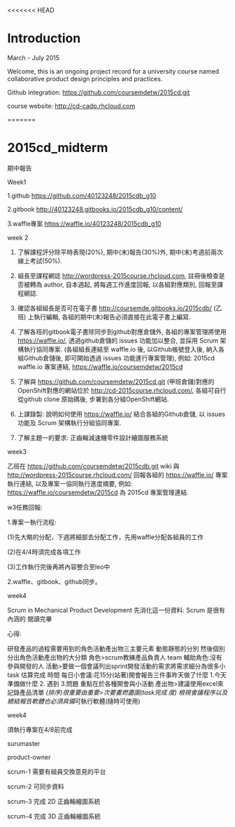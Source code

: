 <<<<<<< HEAD
# Introduction

March - July 2015

Welcome, this is an ongoing project record for a university course named collaborative product design principles and practices.

Github integration: https://github.com/coursemdetw/2015cd.git 

course website: http://cd-cadp.rhcloud.com




=======
# 2015cd_midterm
>>>>>>> 
期中報告

Week1

1.github
https://github.com/40123248/2015cdb_g10

2.gitbook
http://40123248.gitbooks.io/2015cdb_g10/content/

3.waffle專案
https://waffle.io/40123248/2015cdb_g10

week 2

1.	了解課程評分除平時表現(20%), 期中(末)報告(30%)外, 期中(末)考週前兩次線上考試(50%).

2.	組長至課程網誌 http://wordpress-2015course.rhcloud.com, 註冊後檢查是否被轉為 author, 自本週起, 將每週工作進度回報, 以各組對應類別, 回報至課程網誌.

3.	確認各組組長是否可在電子書  http://coursemde.gitbooks.io/2015cdb/ (乙班) 上執行編輯, 各組的期中(末)報告必須直接在此電子書上編寫.

4.	了解各班的gitbook電子書除同步到github對應倉儲外, 各組的專案管理將使用 https://waffle.io/, 透過github倉儲的 issues 功能加以整合, 並採用 Scrum 架構執行協同專案. (各組組長連結至 waffle.io 後, 以Github帳號登入後, 納入各組Github倉儲後, 即可開始透過 issues 功能進行專案管理), 例如: 2015cd waffle.io 專案連結, https://waffle.io/coursemdetw/2015cd

5.	了解與 https://github.com/coursemdetw/2015cd.git (甲班倉儲)對應的OpenShift對應的網站位於 http://cd-2015course.rhcloud.com/, 各組可自行從github clone 原始碼後, 步署到各分組OpenShift網站.

6.	上課錄製: 說明如何使用 https://waffle.io/ 結合各組的Github倉儲, 以 issues 功能及 Scrum 架構執行分組協同專案.

7.	了解主題一的要求: 正齒輪減速機零件設計繪圖服務系統

week3

乙班在 https://github.com/coursemdetw/2015cdb.git wiki 與 http://wordpress-2015course.rhcloud.com/ 回報各組的 https://waffle.io/ 專案執行連結, 以及專案一協同執行進度摘要, 例如: https://waffle.io/coursemdetw/2015cd 為 2015cd 專案管理連結.

w3任務回報:

1.專案一執行流程:

(1)先大略的分配，下週將細部去分配工作，先用waffle分配各組員的工作

(2)在4/4時須完成各項工作

(3)工作執行完後再將內容整合至leo中

2.waffle、gitbook、github同步。

week4

Scrum in Mechanical Product Development
先消化這一份資料: Scrum 是很有內涵的
閱讀完畢

心得:
 
研發產品的過程需要用到的角色活動產出物三主要元素
動態靜態的分別
然後個別分出角色活動產出物的大分類
角色>scrum教練產品負責人 team     輔助角色:沒有參與開發的人
活動>要做一個會議列出sprint開發活動的需求將需求細分為很多小task 估算完成                     時間
每日小會議:花15分(站著)開會報告三件事昨天做了什麼 1.今天準備做什麼 2.                                         遇到  3.問題  重點在於各種開會與小活動
產出物>建議使用excel來記錄產品清單   *(排序)很重要由重要>次要畫燃盡圖(task完成               度) 檢視會議程序以及總結報告軟體也必須具備*可執行軟體(隨時可使用)


week4 

須執行專案在4/8前完成

surumaster

product-owner

scrum-1  需要有組員交換意見的平台

scrum-2  可同步資料

scrum-3  完成 2D 正齒輪繪圖系統

scrum-4  完成 3D 正齒輪繪圖系統

